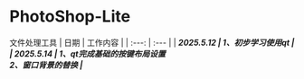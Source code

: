 # PhotoShop-Lite
文件处理工具
| 日期 | 工作内容 |
| :---: | :--- |
| <i><b>2025.5.12 | 1、初步学习使用qt |
| <i><b>2025.5.14 | 1、qt完成基础的按键布局设置<br>2、窗口背景的替换 |